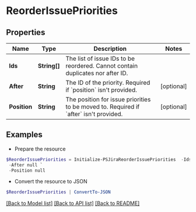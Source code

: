 # ReorderIssuePriorities
## Properties

Name | Type | Description | Notes
------------ | ------------- | ------------- | -------------
**Ids** | **String[]** | The list of issue IDs to be reordered. Cannot contain duplicates nor after ID. | 
**After** | **String** | The ID of the priority. Required if &#x60;position&#x60; isn&#39;t provided. | [optional] 
**Position** | **String** | The position for issue priorities to be moved to. Required if &#x60;after&#x60; isn&#39;t provided. | [optional] 

## Examples

- Prepare the resource
```powershell
$ReorderIssuePriorities = Initialize-PSJiraReorderIssuePriorities  -Ids null `
 -After null `
 -Position null
```

- Convert the resource to JSON
```powershell
$ReorderIssuePriorities | ConvertTo-JSON
```

[[Back to Model list]](../README.md#documentation-for-models) [[Back to API list]](../README.md#documentation-for-api-endpoints) [[Back to README]](../README.md)

